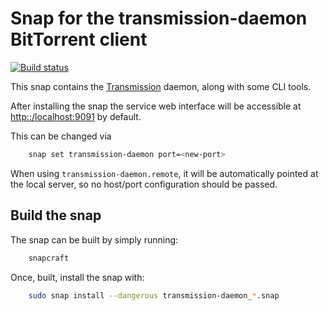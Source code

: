 # Snap for the transmission-daemon BitTorrent client

[![Build status](https://img.shields.io/travis/albertodonato/transmission-daemon-snap.svg)](https://travis-ci.com/albertodonato/tramisssion-daemon-snap)


This snap contains the [Transmission](https://transmissionbt.com) daemon, along
with some CLI tools.

After installing the snap the service web interface will be accessible at
<http::/localhost:9091> by default.

This can be changed via

```bash
    snap set transmission-daemon port=<new-port>
```

When using `transmission-daemon.remote`, it will be automatically pointed at
the local server, so no host/port configuration should be passed.


## Build the snap

The snap can be built by simply running:

```bash
    snapcraft
```

Once, built, install the snap with:

```bash
    sudo snap install --dangerous transmission-daemon_*.snap
```
